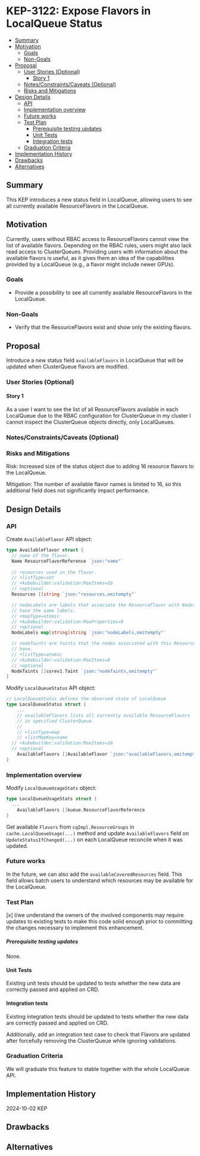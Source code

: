 # KEP-3122: Expose Flavors in LocalQueue Status

<!-- toc -->
- [Summary](#summary)
- [Motivation](#motivation)
  - [Goals](#goals)
  - [Non-Goals](#non-goals)
- [Proposal](#proposal)
  - [User Stories (Optional)](#user-stories-optional)
    - [Story 1](#story-1)
  - [Notes/Constraints/Caveats (Optional)](#notesconstraintscaveats-optional)
  - [Risks and Mitigations](#risks-and-mitigations)
- [Design Details](#design-details)
  - [API](#api)
  - [Implementation overview](#implementation-overview)
  - [Future works](#future-works)
  - [Test Plan](#test-plan)
      - [Prerequisite testing updates](#prerequisite-testing-updates)
    - [Unit Tests](#unit-tests)
    - [Integration tests](#integration-tests)
  - [Graduation Criteria](#graduation-criteria)
- [Implementation History](#implementation-history)
- [Drawbacks](#drawbacks)
- [Alternatives](#alternatives)
<!-- /toc -->

## Summary

This KEP introduces a new status field in LocalQueue, allowing users to see
all currently available ResourceFlavors in the LocalQueue.

## Motivation

Currently, users without RBAC access to ResourceFlavors cannot view the list
of available flavors. Depending on the RBAC rules, users might also lack read
access to ClusterQueues. Providing users with information about the available
flavors is useful, as it gives them an idea of the capabilities provided by
a LocalQueue (e.g., a flavor might include newer GPUs).

### Goals

- Provide a possibility to see all currently available ResourceFlavors in 
  the LocalQueue.

### Non-Goals

- Verify that the ResourceFlavors exist and show only the existing flavors.

## Proposal

Introduce a new status field `availableFlavors` in LocalQueue 
that will be updated when ClusterQueue flavors are modified.

### User Stories (Optional)

#### Story 1

As a user I want to see the list of all ResourceFlavors available in each LocalQueue 
due to the RBAC configuration for ClusterQueue in my cluster I cannot inspect the 
ClusterQueue objects directly, only LocalQueues.

### Notes/Constraints/Caveats (Optional)

### Risks and Mitigations

Risk: Increased size of the status object due to adding 16 resource flavors 
to the LocalQueue.

Mitigation: The number of available flavor names is limited to 16, so this 
additional field does not significantly impact performance.

## Design Details

### API

Create `AvailableFlavor` API object:

```go
type AvailableFlavor struct {
  // name of the flavor.
  Name ResourceFlavorReference `json:"name"`
  
  // resources used in the flavor.
  // +listType=set
  // +kubebuilder:validation:MaxItems=16
  // +optional
  Resources []string `json:"resources,omitempty"`

  // nodeLabels are labels that associate the ResourceFlavor with Nodes that
  // have the same labels.
  // +mapType=atomic
  // +kubebuilder:validation:MaxProperties=8
  // +optional
  NodeLabels map[string]string `json:"nodeLabels,omitempty"`

  // nodeTaints are taints that the nodes associated with this ResourceFlavor
  // have.
  // +listType=atomic
  // +kubebuilder:validation:MaxItems=8
  // +optional
  NodeTaints []corev1.Taint `json:"nodeTaints,omitempty"`
}
```

Modify `LocalQueueStatus` API object:

```go
// LocalQueueStatus defines the observed state of LocalQueue
type LocalQueueStatus struct {
	...
	// availableFlavors lists all currently available ResourceFlavors
	// in specified ClusterQueue.
	//
	// +listType=map
	// +listMapKey=name
  // +kubebuilder:validation:MaxItems=16
  // +optional
	AvailableFlavors []AvailableFlavor `json:"availableFlavors,omitempty"`
}
```

### Implementation overview

Modify `LocalQueueUsageStats` object:

```go
type LocalQueueUsageStats struct {
  ...
	AvailableFlavors []kueue.ResourceFlavorReference
}
```

Get available `Flavors` from `cqImpl.ResourceGroups` in `cache.LocalQueueUsage(...)` 
method and update `AvailableFlavors` field on `UpdateStatusIfChanged(...)`
on each LocalQueue reconcile when it was updated.

### Future works

In the future, we can also add the `availableCoveredResources` field. This field allows 
batch users to understand which resources may be available for the LocalQueue.


### Test Plan

<!--
**Note:** *Not required until targeted at a release.*
The goal is to ensure that we don't accept enhancements with inadequate testing.

All code is expected to have adequate tests (eventually with coverage
expectations). Please adhere to the [Kubernetes testing guidelines][testing-guidelines]
when drafting this test plan.

[testing-guidelines]: https://git.k8s.io/community/contributors/devel/sig-testing/testing.md
-->

[x] I/we understand the owners of the involved components may require updates to
existing tests to make this code solid enough prior to committing the changes necessary
to implement this enhancement.

##### Prerequisite testing updates

<!--
Based on reviewers feedback describe what additional tests need to be added prior
implementing this enhancement to ensure the enhancements have also solid foundations.
-->

None.

#### Unit Tests

Existing unit tests should be updated to tests whether the new data are correctly
passed and applied on CRD.

#### Integration tests

Existing integration tests should be updated to tests whether the new data are correctly
passed and applied on CRD.

Additionally, add an integration test case to check that Flavors are updated after 
forcefully removing the ClusterQueue while ignoring validations.

### Graduation Criteria

We will graduate this feature to stable together with the whole LocalQueue API.

## Implementation History

2024-10-02 KEP

## Drawbacks

## Alternatives